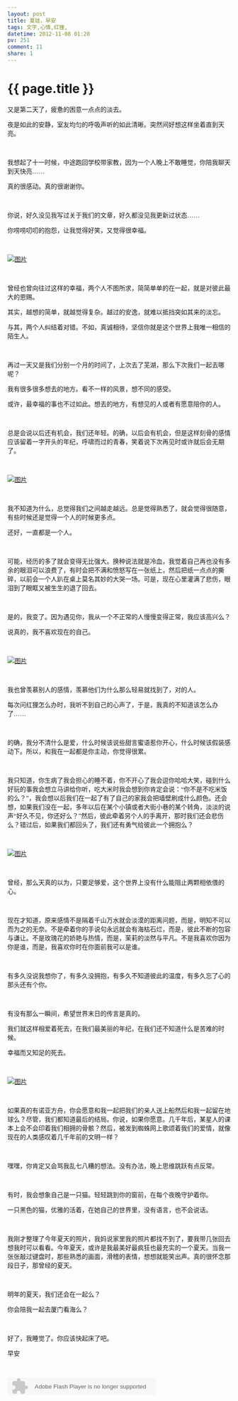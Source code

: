 ```yaml
---
layout: post
title: 夏娃，早安
tags: 文字,心情,红狸,
datetime: 2012-11-08 01:20
pv: 251
comment: 11
share: 1
---
```


{{ page.title }}
================

 <p><span style="font-family: 微软雅黑,Microsoft YaHei;">又是第二天了，疲惫的困意一点点的淡去。</span></p><p><span style="font-family: 微软雅黑,Microsoft YaHei;">夜是如此的安静，室友均匀的呼吸声听的如此清晰。突然间好想这样坐着直到天亮。</span></p><p>&nbsp;</p><p><span style="font-family: 微软雅黑,Microsoft YaHei;">我想起了十一时候，中途跑回学校带家教，因为一个人晚上不敢睡觉，你陪我聊天到天快亮……</span></p><p><span style="font-family: 微软雅黑,Microsoft YaHei;">真的很感动。真的很谢谢你。</span></p><p>&nbsp;</p><p><span style="font-family: 微软雅黑,Microsoft YaHei;">你说，好久没见我写过关于我们的文章，好久都没见我更新过状态……</span></p><p><span style="font-family: 微软雅黑,Microsoft YaHei;">你唠唠叨叨的抱怨，让我觉得好笑，又觉得很幸福。</span></p><p>&nbsp;</p><p><span style="font-family: 微软雅黑,Microsoft YaHei;"><a title="查看原图" href="http://c.hiphotos.baidu.com/album/pic/item/8601a18b87d6277f6cdc23c328381f30e824fc7b.jpg?psign=6cdc23c328381f30e924b899a9014c086f061d950b7bd843" target="_blank"><img alt="图片" src="/hi/images/8601a18b87d6277f6cdc23c328381f30e824fc7b.jpg?psign=6cdc23c328381f30e924b899a9014c086f061d950b7bd843"                                 /></a></span></p><p>&nbsp;</p><p><span style="font-family: 微软雅黑,Microsoft YaHei;">曾经也曾向往过这样的幸福，两个人不图所求，简简单单的在一起，就是对彼此最大的恩赐。</span></p><p><span style="font-family: 微软雅黑,Microsoft YaHei;">其实，越想的简单，就越觉得复杂。越过的安逸，就难以抵挡突如其来的淡忘。</span></p><p><span style="font-family: 微软雅黑,Microsoft YaHei;">与其，两个人纠结着对错。不如，真诚相待，坚信你就是这个世界上我唯一相信的陌生人。</span></p><p>&nbsp;</p><p><span style="font-family: 微软雅黑,Microsoft YaHei;">再过一天又是我们分别一个月的时间了，上次去了芜湖，那么下次我们一起去哪呢？</span></p><p><span style="font-family: 微软雅黑,Microsoft YaHei;">我有很多很多想去的地方。看不一样的风景，想不同的感受。</span></p><p><span style="font-family: 微软雅黑,Microsoft YaHei;">或许，最幸福的事也不过如此。想去的地方，有想见的人或者有愿意陪你的人。</span></p><p>&nbsp;</p><p><span style="font-family: 微软雅黑,Microsoft YaHei;">总是会说以后还有机会，我们还年轻。的确，以后会有机会，但是这样刻骨的感情应该留着一字开头的年纪，呼啸而过的青春，笑着说下次再见时或许就后会无期了。</span></p><p>&nbsp;</p><p><span style="font-family: 微软雅黑,Microsoft YaHei;"><a title="查看原图" href="http://h.hiphotos.baidu.com/album/pic/item/060828381f30e9244f578dca4c086e061c95f75e.jpg?psign=4f578dca4c086e061d950a7b02087bf40bd162d9f3d3d366" target="_blank"><img alt="图片" src="/hi/images/060828381f30e9244f578dca4c086e061c95f75e.jpg?psign=4f578dca4c086e061d950a7b02087bf40bd162d9f3d3d366"                                 /></a></span></p><p>&nbsp;</p><p><span style="font-family: 微软雅黑,Microsoft YaHei;">我不知道为什么，总觉得我们之间越走越远。总是觉得熟悉了，就会觉得很随意，有些时候还是觉得一个人的时候更多点。</span></p><p><span style="font-family: 微软雅黑,Microsoft YaHei;">还好，一直都是一个人。</span></p><p>&nbsp;</p><p><span style="font-family: 微软雅黑,Microsoft YaHei;">可能，经历的多了就会变得无比强大。换种说法就是冷血，我觉着自己再也没有多余的眼泪可以浪费了，有时会把不满和愤怒写在一张纸上，然后把纸一点点的撕碎，以前会一个人趴在桌上莫名其妙的大哭一场。可是，现在心里灌满了悲伤，眼泪到了眼眶又被生生的退了回去。</span></p><p>&nbsp;</p><p><span style="font-family: 微软雅黑,Microsoft YaHei;">是的，我变了。因为遇见你，我从一个不正常的人慢慢变得正常，我应该高兴么？</span></p><p><span style="font-family: 微软雅黑,Microsoft YaHei;">说真的，我不喜欢现在的自己。</span></p><p>&nbsp;</p><p><span style="font-family: 微软雅黑,Microsoft YaHei;"><a title="查看原图" href="http://e.hiphotos.baidu.com/album/pic/item/9c16fdfaaf51f3ded8c4a99f94eef01f3b2979d2.jpg?psign=d8c4a99f94eef01f3a292df5e0fe9925bd315c6035a85dea" target="_blank"><img alt="图片" src="/hi/images/9c16fdfaaf51f3ded8c4a99f94eef01f3b2979d2.jpg?psign=d8c4a99f94eef01f3a292df5e0fe9925bd315c6035a85dea"                                 /></a></span></p><p>&nbsp;</p><p><span style="font-family: 微软雅黑,Microsoft YaHei;">我也曾羡慕别人的感情，羡慕他们为什么那么轻易就找到了，对的人。</span></p><p><span style="font-family: 微软雅黑,Microsoft YaHei;">每次问红狸怎么办时，我听不到自己的心声了，于是，我真的不知道该怎么办了……</span></p><p>&nbsp;</p><p><span style="font-family: 微软雅黑,Microsoft YaHei;">的确，我分不清什么是爱，什么时候该说些甜言蜜语惹你开心，什么时候该假装感动下。所以，和我在一起都是你主动，你觉得很累。</span></p><p>&nbsp;</p><p><span style="font-family: 微软雅黑,Microsoft YaHei;">我只知道，你生病了我会担心的睡不着，你不开心了我会逗你哈哈大笑，碰到什么好玩的事我会想立马讲给你听，吃大米时我会想到你肯定会说：“你不是不吃米饭的么？”，我会想以后我们在一起了有了自己的家我会把墙壁刷成什么颜色。还会想，如果我们没在一起，多年以后在某个小镇或者大街小巷的某个转角，淡淡的说声“好久不见，你还好么？”然后，彼此牵着另个人的手离开，那时我们还会悲伤么？错过后，如果我们都回头了，我们还有勇气给彼此一个拥抱么？</span></p><p>&nbsp;</p><p><span style="font-family: 微软雅黑,Microsoft YaHei;"><a title="查看原图" href="http://g.hiphotos.baidu.com/album/pic/item/cefc1e178a82b9019490d3c8738da9773912ef08.jpg?psign=9490d3c8738da9773912b31bb051f8198718367adab4cb30" target="_blank"><img alt="图片" src="/hi/images/cefc1e178a82b9019490d3c8738da9773912ef08.jpg?psign=9490d3c8738da9773912b31bb051f8198718367adab4cb30"                                 /></a></span></p><p>&nbsp;</p><p><span style="font-family: 微软雅黑,Microsoft YaHei;">曾经，那么天真的以为，只要足够爱，这个世界上没有什么能阻止两颗相依偎的心。</span></p><p>&nbsp;</p><p><span style="font-family: 微软雅黑,Microsoft YaHei;">现在才知道，原来感情不是隔着千山万水就会淡漠的距离问题，而是，明知不可以而为之的无奈。不是牵着你的手说句永远就会有海枯石烂，而是，彼此不断的包容与谦让。不是玫瑰花的娇艳与热情，而是，茉莉的淡然与平凡。不是我喜欢你因为你是谁，而是，我喜欢你时在你面前我可以是谁。</span></p><p>&nbsp;</p><p><span style="font-family: 微软雅黑,Microsoft YaHei;">有多久没说我想你了，有多久没拥抱，有多久不知道彼此的温度，有多久忘了心的那头还有个你。</span></p><p>&nbsp;</p><p><span style="font-family: 微软雅黑,Microsoft YaHei;">有没有那么一瞬间，希望世界末日的传言是真的。</span></p><p><span style="font-family: 微软雅黑,Microsoft YaHei;">我们就这样相爱着死去，在我们最美丽的年纪，在我们还不知道什么是苦难的时候。</span></p><p><span style="font-family: 微软雅黑,Microsoft YaHei;">幸福而又知足的死去。</span></p><p>&nbsp;</p><p><span style="font-family: 微软雅黑,Microsoft YaHei;"><a title="查看原图" href="http://d.hiphotos.baidu.com/album/pic/item/960a304e251f95ca42fa824dc9177f3e67095239.jpg?psign=42fa824dc9177f3e6709c93d70cf3bc79e3df8dcd1007601" target="_blank"><img alt="图片" src="/hi/images/960a304e251f95ca42fa824dc9177f3e67095239.jpg?psign=42fa824dc9177f3e6709c93d70cf3bc79e3df8dcd1007601"                                 /></a></span></p><p>&nbsp;</p><p><span style="font-family: 微软雅黑,Microsoft YaHei;">如果真的有诺亚方舟，你会愿意和我一起把我们的亲人送上船然后和我一起留在地球么？尽管，我们都知道最后的结局。你说，如果你愿意。几千年后，某星人的课本上会不会印着我们相拥的骨骸？然后，被发到蜘蛛网上歌颂着我们的爱情，就像现在的人类感叹着几千年前的文明一样？</span></p><p>&nbsp;</p><p><span style="font-family: 微软雅黑,Microsoft YaHei;">嘿嘿，你肯定又会骂我乱七八糟的想法。没有办法，晚上思维跳跃有点反常。</span></p><p>&nbsp;</p><p><span style="font-family: 微软雅黑,Microsoft YaHei;">有时，我会想象自己是一只猫。轻轻跳到你的窗前，在每个夜晚守护着你。</span></p><p><span style="font-family: 微软雅黑,Microsoft YaHei;">一只黑色的猫，优雅的活着，在她自己的世界里，没有语言，也不会说话。</span></p><p>&nbsp;</p><p><span style="font-family: 微软雅黑,Microsoft YaHei;">我刚才整理了今年夏天的照片，我妈说家里我的照片都找不到了，要我带几张回去想我时可以看看。今年夏天，或许是我最美好最疯狂也最充实的一个夏天。当我一张张敲过键盘时，那些熟悉的画面，滑稽的表情，想想就能笑出声。真的很怀念那段日子，那曾经的夏天。</span></p><p>&nbsp;</p><p><span style="font-family: 微软雅黑,Microsoft YaHei;">明年的夏天，我们还会在一起么？</span></p><p><span style="font-family: 微软雅黑,Microsoft YaHei;">你会陪我一起去厦门看海么？</span></p><p>&nbsp;</p><p><span style="font-family: 微软雅黑,Microsoft YaHei;">好了，我睡觉了。你应该快起床了吧。</span></p><p><span style="font-family: 微软雅黑,Microsoft YaHei;">早安</span></p><p>&nbsp;</p><p><embed height="40" border="0" width="335" flashvars="id=769377&autoPlay=true&replay=true" alt="" src="http://ting.baidu.com/widget/space/flash/SpaceMP3Player.swf" wmode="transparent" type="application/x-shockwave-flash" name="plugin" /><br /></p><p>&nbsp;</p><p>&nbsp;</p> 

